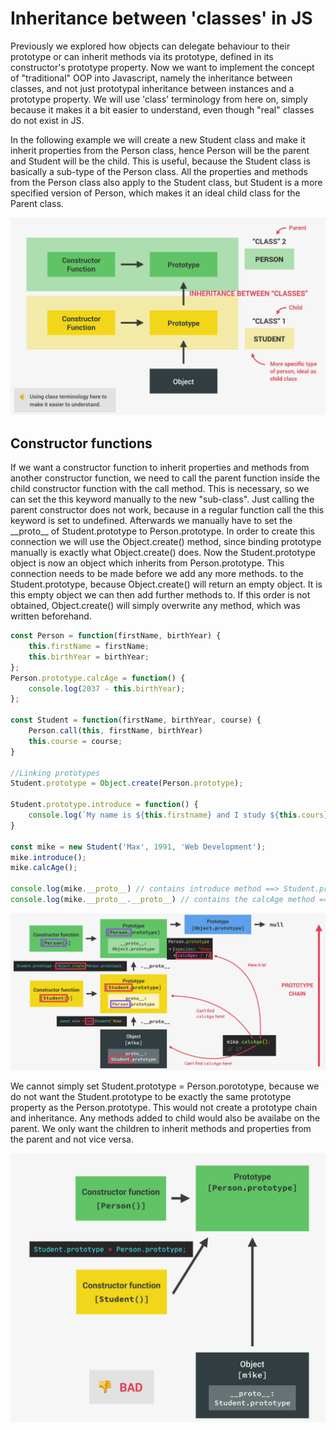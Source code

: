 # Inheritance between 'classes' in JS

Previously we explored how objects can delegate behaviour to their prototype or can inherit methods via its prototype, defined in its constructor's prototype property.
Now we want to implement the concept of "traditional" OOP into Javascript, namely the inheritance between classes, and not just prototypal inheritance between instances and a prototype property. We will use 'class' terminology from here on, simply because it makes it a bit easier to understand, even though "real" classes do not exist in JS.

In the following example we will create a new Student class and make it inherit properties from the Person class, hence Person will be the parent and Student will be the child. This is useful, because the Student class is basically a sub-type of the Person class. All the properties and methods from the Person class also apply to the Student class, but Student is a more specified version of Person, which makes it an ideal child class for the Parent class.

![inheritance_classes](/images/oop_inheritance_classes.png)

## Constructor functions

If we want a constructor function to inherit properties and methods from another constructor function, we need to call the parent function inside the child constructor function with the call method. This is necessary, so we can set the this keyword manually to the new "sub-class". Just calling the parent constructor does not work, because in a regular function call the this keyword is set to undefined.
Afterwards we manually have to set the \_\_proto\_\_ of Student.prototype to Person.prototype. In order to create this connection we will use the Object.create() method, since binding prototype manually is exactly what Object.create() does. Now the Student.prototype object is now an object which inherits from Person.prototype. This connection needs to be made before we add any more methods. to the Student.prototype, because Object.create() will return an empty object. It is this empty object we can then add further methods to. If this order is not obtained, Object.create() will simply overwrite any method, which was written beforehand.

```js
const Person = function(firstName, birthYear) {
    this.firstName = firstName;
    this.birthYear = birthYear;
};
Person.prototype.calcAge = function() {
    console.log(2037 - this.birthYear);
};

const Student = function(firstName, birthYear, course) {
    Person.call(this, firstName, birthYear)
    this.course = course;
}

//Linking prototypes
Student.prototype = Object.create(Person.prototype);

Student.prototype.introduce = function() {
    console.log(`My name is ${this.firstname} and I study ${this.cours}`);
}

const mike = new Student('Max', 1991, 'Web Development');
mike.introduce();
mike.calcAge();

console.log(mike.__proto__) // contains introduce method ==> Student.prototype object
console.log(mike.__proto__.__proto__) // contains the calcAge method ==> Person.prototype object
```

![inheritance constructor](/images/oop_inheritance_constructor_functions.png)

We cannot simply set Student.prototype = Person.porototype, because we do not want the Student.prototype to be exactly the same prototype property as the Person.prototype. This would not create a prototype chain and inheritance. Any methods added to child would also be availabe on the parent. We only want the children to inherit methods and properties from the parent and not vice versa.

![bad example inheritance](/images/oop_bad_example_inheritance.png)